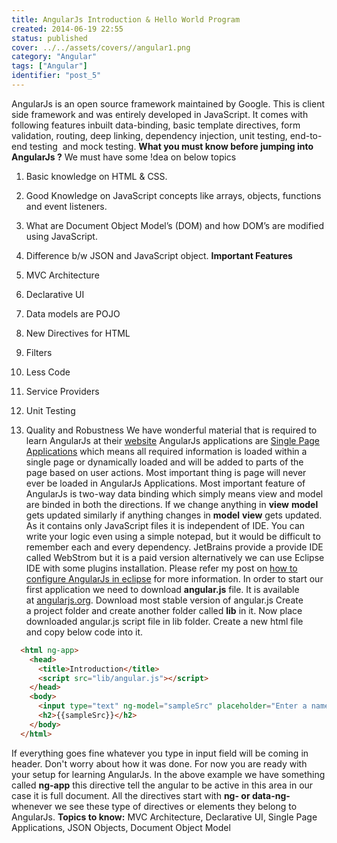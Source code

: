 ```yaml
---
title: AngularJs Introduction & Hello World Program
created: 2014-06-19 22:55
status: published
cover: ../../assets/covers//angular1.png
category: "Angular"
tags: ["Angular"]
identifier: "post_5"
---
```


AngularJs is an open source framework maintained by Google. This is client side framework and was entirely developed in JavaScript. It comes with following features inbuilt data-binding, basic template directives, form validation, routing, deep linking, dependency injection, unit testing, end-to-end testing  and mock testing. **What you must know before jumping into AngularJs ?** We must have some !dea on below topics 

  1. Basic knowledge on HTML & CSS.
  2. Good Knowledge on JavaScript concepts like arrays, objects, functions and event listeners.
  3. What are Document Object Model’s (DOM) and how DOM’s are modified using JavaScript.
  4. Difference b/w JSON and JavaScript object.
**Important Features**

  1. MVC Architecture
  2. Declarative UI
  3. Data models are POJO
  4. New Directives for HTML
  5. Filters
  6. Less Code
  7. Service Providers
  8. Unit Testing
  9. Quality and Robustness
We have wonderful material that is required to learn AngularJs at their [website](https://docs.angularjs.org) AngularJs applications are [Single Page Applications](http://en.wikipedia.org/wiki/Single-page_application) which means all required information is loaded within a single page or dynamically loaded and will be added to parts of the page based on user actions. Most important thing is page will never ever be loaded in AngularJs Applications. Most important feature of AngularJs is two-way data binding which simply means view and model are binded in both the directions. If we change anything in **view** **model** gets updated similarly if anything changes in **model** **view** gets updated. As it contains only JavaScript files it is independent of IDE. You can write your logic even using a simple notepad, but it would be difficult to remember each and every dependency. JetBrains provide a provide IDE called WebStrom but it is a paid version alternatively we can use Eclipse IDE with some plugins installation. Please refer my post on [how to configure AngularJs in eclipse](http://techanand.wordpress.com/2014/03/09/how-to-install-and-configure-angularjs-in-eclipse/) for more information. In order to start our first application we need to download **angular.js** file. It is available at [angularjs.org](https://angularjs.org/). Download most stable version of angular.js Create a project folder and create another folder called **lib** in it. Now place downloaded angular.js script file in lib folder. Create a new html file and copy below code into it.

```html
  <html ng-app>
    <head>
      <title>Introduction</title>
      <script src="lib/angular.js"></script>
    </head>
    <body>
      <input type="text" ng-model="sampleSrc" placeholder="Enter a name here"/>
      <h2>{{sampleSrc}}</h2>
    </body>
  </html>
```

If everything goes fine whatever you type in input field will be coming in header. Don't worry about how it was done. For now you are ready with your setup for learning AngularJs. In the above example we have something called **ng-app** this directive tell the angular to be active in this area in our case it is full document. All the directives start with **ng- or data-ng-** whenever we see these type of directives or elements they belong to AngularJs. **Topics to know:** MVC Architecture, Declarative UI, Single Page Applications, JSON Objects, Document Object Model